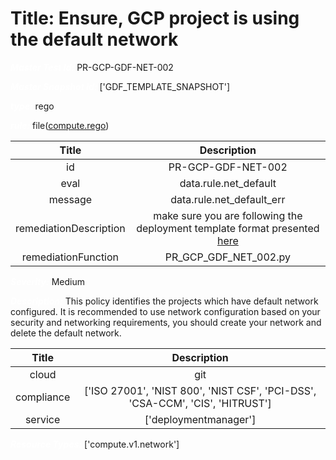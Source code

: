 



# Title: Ensure, GCP project is using the default network


***<font color="white">Master Test Id:</font>*** PR-GCP-GDF-NET-002

***<font color="white">Master Snapshot Id:</font>*** ['GDF_TEMPLATE_SNAPSHOT']

***<font color="white">type:</font>*** rego

***<font color="white">rule:</font>*** file([compute.rego])  
  
  
  
  

|Title|Description|
| :---: | :---: |
|id|PR-GCP-GDF-NET-002|
|eval|data.rule.net_default|
|message|data.rule.net_default_err|
|remediationDescription|make sure you are following the deployment template format presented <a href='https://cloud.google.com/compute/docs/reference/rest/v1/networks' target='_blank'>here</a>|
|remediationFunction|PR_GCP_GDF_NET_002.py|


***<font color="white">Severity:</font>*** Medium

***<font color="white">Description:</font>*** This policy identifies the projects which have default network configured. It is recommended to use network configuration based on your security and networking requirements, you should create your network and delete the default network.  
  
  

|Title|Description|
| :---: | :---: |
|cloud|git|
|compliance|['ISO 27001', 'NIST 800', 'NIST CSF', 'PCI-DSS', 'CSA-CCM', 'CIS', 'HITRUST']|
|service|['deploymentmanager']|


***<font color="white">Resource Types:</font>*** ['compute.v1.network']


[compute.rego]: https://github.com/prancer-io/prancer-compliance-test/tree/master/google/iac/compute.rego

